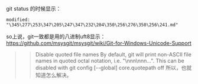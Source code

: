 git status 的时候显示：
```
modified:   "\345\277\253\347\205\247\347\232\204\350\256\276\350\256\241.md"
```
so上说，git一致都是用的八进制uft8显示：https://github.com/msysgit/msysgit/wiki/Git-for-Windows-Unicode-Support

>> Disable quoted file names
>> By default, git will print non-ASCII file names in quoted octal notation, i.e. "\nnn\nnn...". This can be disabled with
>> git config [--global] core.quotepath off
所以，也就知道怎么解决。

